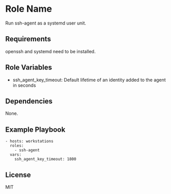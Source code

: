 Role Name
=========

Run ssh-agent as a systemd user unit.

Requirements
------------

openssh and systemd need to be installed.

Role Variables
--------------

- ssh\_agent\_key\_timeout: Default lifetime of an identity added to the agent in seconds

Dependencies
------------

None.

Example Playbook
----------------

    - hosts: workstations
      roles:
        - ssh-agent
      vars:
        ssh_agent_key_timeout: 1800

License
-------

MIT

